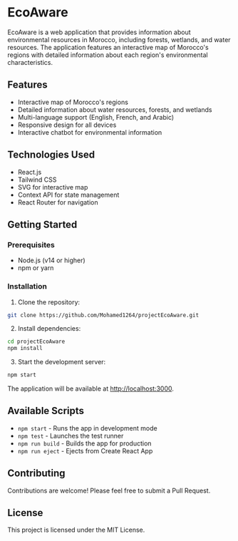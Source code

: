 # EcoAware

EcoAware is a web application that provides information about environmental resources in Morocco, including forests, wetlands, and water resources. The application features an interactive map of Morocco's regions with detailed information about each region's environmental characteristics.

## Features

- Interactive map of Morocco's regions
- Detailed information about water resources, forests, and wetlands
- Multi-language support (English, French, and Arabic)
- Responsive design for all devices
- Interactive chatbot for environmental information

## Technologies Used

- React.js
- Tailwind CSS
- SVG for interactive map
- Context API for state management
- React Router for navigation

## Getting Started

### Prerequisites

- Node.js (v14 or higher)
- npm or yarn

### Installation

1. Clone the repository:
```bash
git clone https://github.com/Mohamed1264/projectEcoAware.git
```

2. Install dependencies:
```bash
cd projectEcoAware
npm install
```

3. Start the development server:
```bash
npm start
```

The application will be available at [http://localhost:3000](http://localhost:3000).

## Available Scripts

- `npm start` - Runs the app in development mode
- `npm test` - Launches the test runner
- `npm run build` - Builds the app for production
- `npm run eject` - Ejects from Create React App

## Contributing

Contributions are welcome! Please feel free to submit a Pull Request.

## License

This project is licensed under the MIT License.
